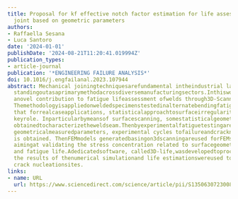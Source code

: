 ```yaml
---
title: Proposal for kf effective notch factor estimation for life assessment of welded
  joint based on geometric parameters
authors:
- Raffaella Sesana
- Luca Santoro
date: '2024-01-01'
publishDate: '2024-08-21T11:20:41.019994Z'
publication_types:
- article-journal
publication: '*ENGINEERING FAILURE ANALYSIS*'
doi: 10.1016/j.engfailanal.2023.107944
abstract: Mechanical joiningtechniquesarefundamental intheindustrial landscape,withweldedjoints
  standingoutasaprimarymethodacrossdiversemanufacturingsectors.Inthiswork,wepresent
  anovel contribution to fatigue lifeassessment ofwelds through3D-Scanningofweldseam.
  Themethodologyisappliedonweldedspecimenstestedinalternatebendingfatigue, showing
  that forrealcaseapplications, statisticalapproachtosurfaceirregularitiesof thejointplaysa
  keyrole. Inparticularbymeansof surfacescanning, somestatisticalgeometricparametersare
  obtainedtocharacterizetheweldseam.Thenbyexperimentalfatiguetestingarelationbetween
  geometricalmeasuredparameters, experimental cycles tofailureandcracknucleationsites
  is obtained. ThenFEMmodels generatedbasingon3dscanningareused forFEMsimulations
  aimingat validating the stress concentration related to surfacegeometric irregularities
  and fatigue life.Adedicatedsoftware, called3D-life,wasdevelopedtoprocess surfacescansand
  the results of thenumerical simulationand life estimationswereused topredict the
  crack nucleationsites.
links:
- name: URL
  url: https://www.sciencedirect.com/science/article/pii/S1350630723008981?via=ihub
---
```

